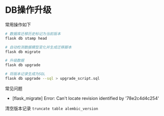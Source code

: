 # DB操作升级

常用操作如下

```bash
# 数据库迁移历史标记为当前版本
flask db stamp head

# 自动检测数据模型变化并生成迁移脚本
flask db migrate

# 升级数据
flask db upgrade

# 将版本记录生成为SQL
flask db upgrade --sql > upgrade_script.sql
```

常见问题

* [flask_migrate] Error: Can't locate revision identified by '78e2c4d4c254'

清空版本记录 `truncate table alembic_version`
